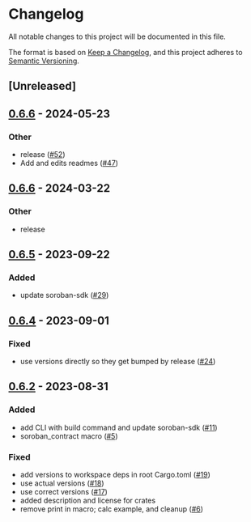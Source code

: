 # Changelog
All notable changes to this project will be documented in this file.

The format is based on [Keep a Changelog](https://keepachangelog.com/en/1.0.0/),
and this project adheres to [Semantic Versioning](https://semver.org/spec/v2.0.0.html).

## [Unreleased]

## [0.6.6](https://github.com/loambuild/loam-sdk/releases/tag/loam-subcontract-ft-v0.6.6) - 2024-05-23

### Other
- release ([#52](https://github.com/loambuild/loam-sdk/pull/52))
- Add and edits readmes ([#47](https://github.com/loambuild/loam-sdk/pull/47))

## [0.6.6](https://github.com/loambuild/loam-sdk/compare/loam-subcontract-ft-v0.6.5...loam-subcontract-ft-v0.6.6) - 2024-03-22

### Other
- release

## [0.6.5](https://github.com/loambuild/loam-sdk/compare/loam-subcontract-ft-v0.6.4...loam-subcontract-ft-v0.6.5) - 2023-09-22

### Added
- update soroban-sdk ([#29](https://github.com/loambuild/loam-sdk/pull/29))

## [0.6.4](https://github.com/loambuild/loam-sdk/compare/loam-subcontract-ft-v0.6.3...loam-subcontract-ft-v0.6.4) - 2023-09-01

### Fixed
- use versions directly so they get bumped by release ([#24](https://github.com/loambuild/loam-sdk/pull/24))

## [0.6.2](https://github.com/loambuild/loam-sdk/releases/tag/loam-subcontract-ft-v0.6.2) - 2023-08-31

### Added
- add CLI with build command and update soroban-sdk ([#11](https://github.com/loambuild/loam-sdk/pull/11))
- soroban_contract macro ([#5](https://github.com/loambuild/loam-sdk/pull/5))

### Fixed
- add versions to workspace deps in root Cargo.toml ([#19](https://github.com/loambuild/loam-sdk/pull/19))
- use actual versions ([#18](https://github.com/loambuild/loam-sdk/pull/18))
- use correct versions ([#17](https://github.com/loambuild/loam-sdk/pull/17))
- added description and license for crates
- remove print in macro; calc example, and cleanup ([#6](https://github.com/loambuild/loam-sdk/pull/6))

